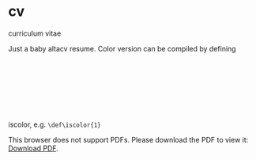 # cv
curriculum vitae

Just a baby altacv resume. Color version can be compiled by defining iscolor, e.g. `\def\iscolor{1}`
<object data="ResumeBLACK.pdf" type="application/pdf" width="700px" height="700px">
    <embed src="ResumeBLACK.pdf">
        <p>This browser does not support PDFs. Please download the PDF to view it: <a href="http://ResumeBLACK.pdf">Download PDF</a>.</p>
    </embed>
</object>
